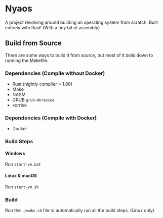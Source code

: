 # Nyaos
A project revolving around building an operating system from scratch. Built entirely with Rust! (With a tiny bit of assembly)

## Build from Source

There are some ways to build it from source, but most of it boils down to running the Makefile.

### Dependencies (Compile without Docker)

- Rust (nightly compiler > 1.80)
- Make
- NASM
- GRUB `grub-mkrescue`
- xorriso

### Dependencies (Compile with Docker)

- Docker

### Build Steps

#### Windows

Run `start-vm.bat`

#### Linux & macOS

Run `start-vm.sh`

### Build

Run the `./make.sh` file to automatically run all the build steps. (Linux only)
